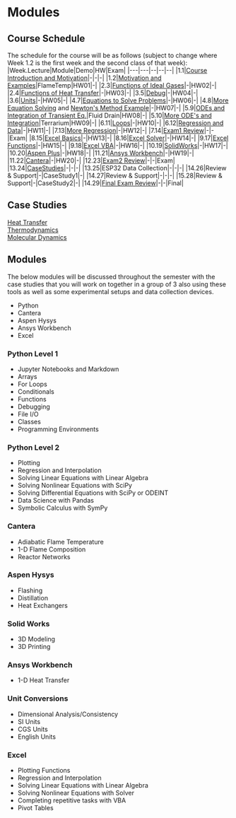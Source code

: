 # Modules

## Course Schedule
The schedule for the course will be as follows (subject to change where Week 1.2 is the first week and the second class of that week):
|Week.Lecture|Module|Demo|HW|Exam|
|---|---|--|--|--|
|1.1|[Course Introduction and Motivation](intro.md)|-|-|-|
|1.2|[Motivation and Examples](lectures/01-Motive.ipynb)|FlameTemp|HW01|-|
|2.3|[Functions of Ideal Gases](lectures/02-Functions.ipynb)|-|HW02|-|
|2.4|[Functions of Heat Transfer](lectures/03-FunctionsAgain.ipynb)|-|HW03|-|
|3.5|[Debug](lectures/04-Debug.ipynb)|-|HW04|-|
|3.6|[Units](lectures/05-Units.ipynb)|-|HW05|-|
|4.7|[Equations to Solve Problems](lectures/06-Equations.ipynb)|-|HW06|-|
|4.8|[More Equation Solving](lectures/07-EquationsAgain.ipynb) and [Newton's Method Example](https://clint-bg.github.io/comptools/lectures/07b-NewtonsMethod.html)|-|HW07|-|
|5.9|[ODEs and Integration of Transient Eq.](lectures/08-ODEs.ipynb)|Fluid Drain|HW08|-|
|5.10|[More ODE's and Integration](lectures/09-ODEsAgain.ipynb)|Terrarium|HW09|-|
|6.11|[Loops](lectures/10-Loops.ipynb)|-|HW10|-|
|6.12|[Regression and Data](lectures/11-Regression.ipynb)|-|HW11|-|
|7.13|[More Regression](lectures/12-RegressionAgain.ipynb)|-|HW12|-|
|7.14|[Exam1 Review](lectures/13-ExamReview.ipynb)|-|-|Exam|
|8.15|[Excel Basics](lectures/14-ExcelBasics.md)|-|HW13|-|
|8.16|[Excel Solver](lectures/15-ExcelSolver.md)|-|HW14|-|
|9.17|[Excel Functions](lectures/16-ExcelFunctions.md)|-|HW15|-|
|9.18|[Excel VBA](lectures/17-ExcelVBA.md)|-|HW16|-|
|10.19|[SolidWorks](lectures/18-Solidworks)|-|HW17|-|
|10.20|[Aspen Plus](lectures/19-Aspen)|-|HW18|-|
|11.21|[Ansys Workbench](lectures/20-Ansys)|-|HW19|-|
|11.22|[Cantera](lectures/21-Cantera)|-|HW20|-|
|12.23|[Exam2 Review](lectures/22-Exam2Review)|-|-|Exam|
|13.24|[CaseStudies](lectures/22-CaseStudies)|-|-|-|
|13.25|ESP32 Data Collection|-|-|-|
|14.26|Review & Support|-|CaseStudy1|-|
|14.27|Review & Support|-|-|-|
|15.28|Review & Support|-|CaseStudy2|-|
|14.29|[Final Exam Review](lectures/24-FinalReview)|-|-|Final|

## Case Studies
[Heat Transfer](casestudies/heattransfer.ipynb)  
[Thermodynamics](casestudies/thermo.ipynb)  
[Molecular Dynamics](casestudies/MD.ipynb)  

## Modules

The below modules will be discussed throughout the semester with the case studies that you will work on together in a group of 3 also using these tools as well as some experimental setups and data collection devices.

- Python
- Cantera
- Aspen Hysys
- Ansys Workbench
- Excel

### Python Level 1
- Jupyter Notebooks and Markdown
- Arrays
- For Loops
- Conditionals
- Functions
- Debugging
- File I/O
- Classes
- Programming Environments

### Python Level 2
- Plotting
- Regression and Interpolation
- Solving Linear Equations with Linear Algebra
- Solving Nonlinear Equations with SciPy
- Solving Differential Equations with SciPy or ODEINT
- Data Science with Pandas
- Symbolic Calculus with SymPy

### Cantera
- Adiabatic Flame Temperature
- 1-D Flame Composition
- Reactor Networks

### Aspen Hysys
- Flashing
- Distillation
- Heat Exchangers

### Solid Works
- 3D Modeling
- 3D Printing

### Ansys Workbench
- 1-D Heat Transfer

### Unit Conversions
- Dimensional Analysis/Consistency
- SI Units
- CGS Units
- English Units

### Excel
- Plotting Functions
- Regression and Interpolation
- Solving Linear Equations with Linear Algebra
- Solving Nonlinear Equations with Solver
- Completing repetitive tasks with VBA
- Pivot Tables